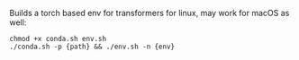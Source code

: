 Builds a torch based env for transformers for linux, may work for macOS as well:  

```
chmod +x conda.sh env.sh
./conda.sh -p {path} && ./env.sh -n {env}
```
